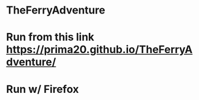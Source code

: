 # TheFerryAdventure
# Run from this link https://prima20.github.io/TheFerryAdventure/
# Run w/ Firefox
